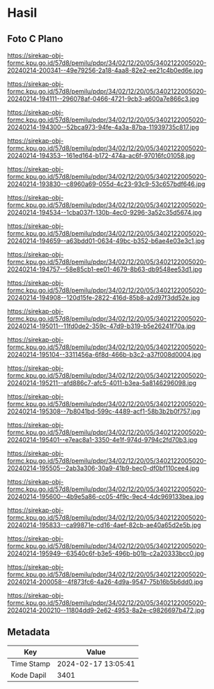 # Hasil

## Foto C Plano

https://sirekap-obj-formc.kpu.go.id/57d8/pemilu/pdpr/34/02/12/20/05/3402122005020-20240214-200341--49e79256-2a18-4aa8-82e2-ee21c4b0ed6e.jpg

https://sirekap-obj-formc.kpu.go.id/57d8/pemilu/pdpr/34/02/12/20/05/3402122005020-20240214-194111--296078af-0466-4721-9cb3-a600a7e866c3.jpg

https://sirekap-obj-formc.kpu.go.id/57d8/pemilu/pdpr/34/02/12/20/05/3402122005020-20240214-194300--52bca973-94fe-4a3a-87ba-11939735c817.jpg

https://sirekap-obj-formc.kpu.go.id/57d8/pemilu/pdpr/34/02/12/20/05/3402122005020-20240214-194353--161ed164-b172-474a-ac6f-97016fc01058.jpg

https://sirekap-obj-formc.kpu.go.id/57d8/pemilu/pdpr/34/02/12/20/05/3402122005020-20240214-193830--c8960a69-055d-4c23-93c9-53c657bdf646.jpg

https://sirekap-obj-formc.kpu.go.id/57d8/pemilu/pdpr/34/02/12/20/05/3402122005020-20240214-194534--1cba037f-130b-4ec0-9296-3a52c35d5674.jpg

https://sirekap-obj-formc.kpu.go.id/57d8/pemilu/pdpr/34/02/12/20/05/3402122005020-20240214-194659--a63bdd01-0634-49bc-b352-b6ae4e03e3c1.jpg

https://sirekap-obj-formc.kpu.go.id/57d8/pemilu/pdpr/34/02/12/20/05/3402122005020-20240214-194757--58e85cb1-ee01-4679-8b63-db9548ee53d1.jpg

https://sirekap-obj-formc.kpu.go.id/57d8/pemilu/pdpr/34/02/12/20/05/3402122005020-20240214-194908--120d15fe-2822-416d-85b8-a2d97f3dd52e.jpg

https://sirekap-obj-formc.kpu.go.id/57d8/pemilu/pdpr/34/02/12/20/05/3402122005020-20240214-195011--11fd0de2-359c-47d9-b319-b5e26241f70a.jpg

https://sirekap-obj-formc.kpu.go.id/57d8/pemilu/pdpr/34/02/12/20/05/3402122005020-20240214-195104--3311456a-6f8d-466b-b3c2-a37f008d0004.jpg

https://sirekap-obj-formc.kpu.go.id/57d8/pemilu/pdpr/34/02/12/20/05/3402122005020-20240214-195211--afd886c7-afc5-4011-b3ea-5a8146296098.jpg

https://sirekap-obj-formc.kpu.go.id/57d8/pemilu/pdpr/34/02/12/20/05/3402122005020-20240214-195308--7b8041bd-599c-4489-acf1-58b3b2b0f757.jpg

https://sirekap-obj-formc.kpu.go.id/57d8/pemilu/pdpr/34/02/12/20/05/3402122005020-20240214-195401--e7eac8a1-3350-4e1f-974d-9794c2fd70b3.jpg

https://sirekap-obj-formc.kpu.go.id/57d8/pemilu/pdpr/34/02/12/20/05/3402122005020-20240214-195505--2ab3a306-30a9-41b9-bec0-df0bf110cee4.jpg

https://sirekap-obj-formc.kpu.go.id/57d8/pemilu/pdpr/34/02/12/20/05/3402122005020-20240214-195600--4b9e5a86-cc05-4f9c-9ec4-4dc969133bea.jpg

https://sirekap-obj-formc.kpu.go.id/57d8/pemilu/pdpr/34/02/12/20/05/3402122005020-20240214-195833--ca99871e-cd16-4aef-82cb-ae40a65d2e5b.jpg

https://sirekap-obj-formc.kpu.go.id/57d8/pemilu/pdpr/34/02/12/20/05/3402122005020-20240214-195949--63540c6f-b3e5-496b-b01b-c2a20333bcc0.jpg

https://sirekap-obj-formc.kpu.go.id/57d8/pemilu/pdpr/34/02/12/20/05/3402122005020-20240214-200058--4f873fc6-4a26-4d9a-9547-75b16b5b6dd0.jpg

https://sirekap-obj-formc.kpu.go.id/57d8/pemilu/pdpr/34/02/12/20/05/3402122005020-20240214-200210--11804dd9-2e62-4953-8a2e-c9826697b472.jpg


## Metadata

| Key        | Value               |
| ---------- | ------------------- |
| Time Stamp | 2024-02-17 13:05:41 |
| Kode Dapil | 3401                |



